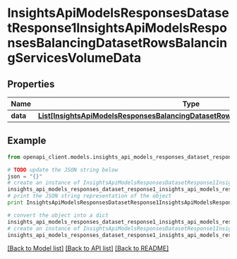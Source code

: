 # InsightsApiModelsResponsesDatasetResponse1InsightsApiModelsResponsesBalancingDatasetRowsBalancingServicesVolumeData


## Properties
Name | Type | Description | Notes
------------ | ------------- | ------------- | -------------
**data** | [**List[InsightsApiModelsResponsesBalancingDatasetRowsBalancingServicesVolumeData]**](InsightsApiModelsResponsesBalancingDatasetRowsBalancingServicesVolumeData.md) |  | [optional] 

## Example

```python
from openapi_client.models.insights_api_models_responses_dataset_response1_insights_api_models_responses_balancing_dataset_rows_balancing_services_volume_data import InsightsApiModelsResponsesDatasetResponse1InsightsApiModelsResponsesBalancingDatasetRowsBalancingServicesVolumeData

# TODO update the JSON string below
json = "{}"
# create an instance of InsightsApiModelsResponsesDatasetResponse1InsightsApiModelsResponsesBalancingDatasetRowsBalancingServicesVolumeData from a JSON string
insights_api_models_responses_dataset_response1_insights_api_models_responses_balancing_dataset_rows_balancing_services_volume_data_instance = InsightsApiModelsResponsesDatasetResponse1InsightsApiModelsResponsesBalancingDatasetRowsBalancingServicesVolumeData.from_json(json)
# print the JSON string representation of the object
print InsightsApiModelsResponsesDatasetResponse1InsightsApiModelsResponsesBalancingDatasetRowsBalancingServicesVolumeData.to_json()

# convert the object into a dict
insights_api_models_responses_dataset_response1_insights_api_models_responses_balancing_dataset_rows_balancing_services_volume_data_dict = insights_api_models_responses_dataset_response1_insights_api_models_responses_balancing_dataset_rows_balancing_services_volume_data_instance.to_dict()
# create an instance of InsightsApiModelsResponsesDatasetResponse1InsightsApiModelsResponsesBalancingDatasetRowsBalancingServicesVolumeData from a dict
insights_api_models_responses_dataset_response1_insights_api_models_responses_balancing_dataset_rows_balancing_services_volume_data_form_dict = insights_api_models_responses_dataset_response1_insights_api_models_responses_balancing_dataset_rows_balancing_services_volume_data.from_dict(insights_api_models_responses_dataset_response1_insights_api_models_responses_balancing_dataset_rows_balancing_services_volume_data_dict)
```
[[Back to Model list]](../README.md#documentation-for-models) [[Back to API list]](../README.md#documentation-for-api-endpoints) [[Back to README]](../README.md)


